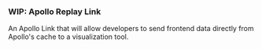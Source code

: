 ### WIP: Apollo Replay Link


An Apollo Link that will allow developers to send frontend data directly from Apollo's cache to a visualization tool.

